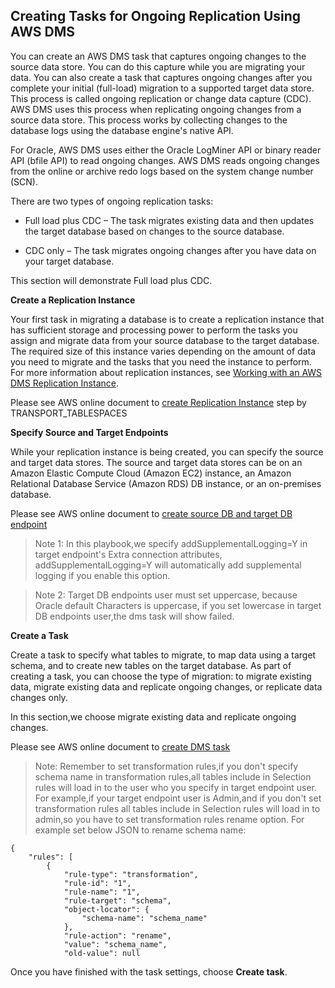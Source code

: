## Creating Tasks for Ongoing Replication Using AWS DMS

You can create an AWS DMS task that captures ongoing changes to the source data store. You can do this capture while you are migrating your data. You can also create a task that captures ongoing changes after you complete your initial (full-load) migration to a supported target data store. This process is called ongoing replication or change data capture (CDC). AWS DMS uses this process when replicating ongoing changes from a source data store. This process works by collecting changes to the database logs using the database engine's native API.

For Oracle, AWS DMS uses either the Oracle LogMiner API or binary reader API (bfile API) to read ongoing changes. AWS DMS reads ongoing changes from the online or archive redo logs based on the system change number (SCN).

There are two types of ongoing replication tasks:

- Full load plus CDC – The task migrates existing data and then updates the target database based on changes to the source database.

- CDC only – The task migrates ongoing changes after you have data on your target database.

This section will demonstrate Full load plus CDC.

**Create a Replication Instance**

Your first task in migrating a database is to create a replication instance that has sufficient storage and processing power to perform the tasks you assign and migrate data from your source database to the target database. The required size of this instance varies depending on the amount of data you need to migrate and the tasks that you need the instance to perform. For more information about replication instances, see [Working with an AWS DMS Replication Instance](https://docs.aws.amazon.com/dms/latest/userguide/CHAP_ReplicationInstance.html).

Please see AWS online document to [create Replication Instance](https://docs.aws.amazon.com/dms/latest/userguide/CHAP_GettingStarted.html) step by TRANSPORT_TABLESPACES

**Specify Source and Target Endpoints**

While your replication instance is being created, you can specify the source and target data stores. The source and target data stores can be on an Amazon Elastic Compute Cloud (Amazon EC2) instance, an Amazon Relational Database Service (Amazon RDS) DB instance, or an on-premises database.

Please see AWS online document to [create source DB and target DB endpoint](https://docs.aws.amazon.com/dms/latest/userguide/CHAP_GettingStarted.html)

> Note 1:
In this playbook,we specify addSupplementalLogging=Y in target endpoint's Extra connection attributes, addSupplementalLogging=Y will automatically add supplemental logging if you enable this option.

> Note 2:
Target DB endpoints user must set uppercase, because Oracle default Characters is uppercase, if you set lowercase in target DB endpoints user,the dms task will show failed.

**Create a Task**

Create a task to specify what tables to migrate, to map data using a target schema, and to create new tables on the target database. As part of creating a task, you can choose the type of migration: to migrate existing data, migrate existing data and replicate ongoing changes, or replicate data changes only.

In this section,we choose migrate existing data and replicate ongoing changes.

Please see AWS online document to [create DMS task](https://docs.aws.amazon.com/dms/latest/userguide/CHAP_GettingStarted.html)

> Note:
Remember to set transformation rules,if you don't specify schema name in transformation rules,all tables include in Selection rules will load in to the user who you specify in target endpoint user.
For example,if your target endpoint user is Admin,and if you don't set transformation rules all tables include in Selection rules will load in to admin,so you have to set transformation rules rename option.
For example set below JSON to rename schema name:
```
{
    "rules": [
        {
            "rule-type": "transformation",
            "rule-id": "1",
            "rule-name": "1",
            "rule-target": "schema",
            "object-locator": {
                "schema-name": "schema_name"
            },
            "rule-action": "rename",
            "value": "schema_name",
            "old-value": null
```

Once you have finished with the task settings, choose **Create task**.
